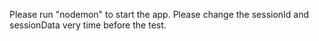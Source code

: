 Please run "nodemon" to start the app.
Please change the sessionId and sessionData very time before the test. 
